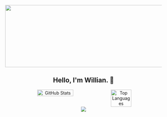 <p align="center">
  <img width="1200" height="200" src="https://github-profile-trophy.vercel.app/?username=Willian2003&no-frame=true&theme=radical">
</p>

<div align="center">

## Hello, I'm Willian. 👋

<div style="display: flex; justify-content: center;">
    <img src="https://github-readme-stats.vercel.app/api?username=Willian2003&show_icons=true&theme=transparent" alt="GitHub Stats" style="width: 48%;">
    <img src="https://github-readme-stats.vercel.app/api/top-langs/?username=Willian2003&layout=compact&theme=transparent&hide=cmake,makefile" alt="Top Languages" style="width: 36%;">
</div>

<div> 
  <a href="https://www.linkedin.com/in/willianc01/" target="_blank"><img src="https://skillicons.dev/icons?i=linkedin" target="_blank"></a> 
</div>

